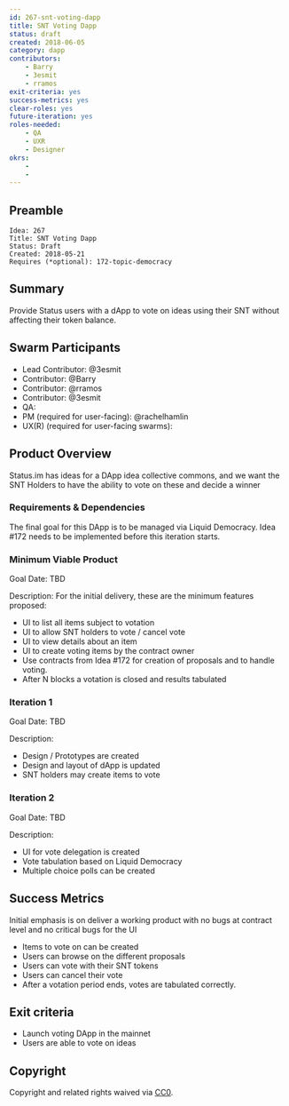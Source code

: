 ```yaml
---
id: 267-snt-voting-dapp
title: SNT Voting Dapp
status: draft
created: 2018-06-05
category: dapp
contributors:
    - Barry 
    - 3esmit
    - rramos
exit-criteria: yes
success-metrics: yes
clear-roles: yes
future-iteration: yes
roles-needed:
    - QA
    - UXR
    - Designer
okrs:
    -
    -
---
```


## Preamble

    Idea: 267
    Title: SNT Voting Dapp
    Status: Draft
    Created: 2018-05-21
    Requires (*optional): 172-topic-democracy

## Summary

Provide Status users with a dApp to vote on ideas using their SNT without affecting their token balance.

## Swarm Participants

- Lead Contributor: @3esmit
- Contributor: @Barry
- Contributor: @rramos
- Contributor: @3esmit
- QA:
- PM (required for user-facing): @rachelhamlin
- UX(R) (required for user-facing swarms):

## Product Overview

Status.im has ideas for a DApp idea collective commons, and we want the SNT Holders to have the ability to vote on these and decide a winner


### Requirements & Dependencies

The final goal for this DApp is to be managed via Liquid Democracy. Idea #172 needs to be implemented before this iteration starts.


### Minimum Viable Product

Goal Date: TBD

Description:
For the initial delivery, these are the minimum features proposed:
- UI to list all items subject to votation
- UI to allow SNT holders to vote / cancel vote 
- UI to view details about an item
- UI to create voting items by the contract owner
- Use contracts from Idea #172 for creation of proposals and to handle voting.
- After N blocks a votation is closed and results tabulated

### Iteration 1

Goal Date: TBD

Description: 
- Design / Prototypes are created
- Design and layout of dApp is updated
- SNT holders may create items to vote

### Iteration 2

Goal Date: TBD

Description: 
- UI for vote delegation is created
- Vote tabulation based on Liquid Democracy
- Multiple choice polls can be created


## Success Metrics

Initial emphasis is on deliver a working product with no bugs at contract level and no critical bugs for the UI

- Items to vote on can be created
- Users can browse on the different proposals
- Users can vote with their SNT tokens
- Users can cancel their vote
- After a votation period ends, votes are tabulated correctly.

## Exit criteria

- Launch voting DApp in the mainnet
- Users are able to vote on ideas

## Copyright

Copyright and related rights waived
via [CC0](https://creativecommons.org/publicdomain/zero/1.0/).
